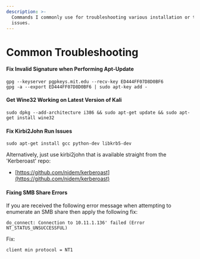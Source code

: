 ```yaml
---
description: >-
  Commands I commonly use for troubleshooting various installation or tool
  issues.
---
```


# Common Troubleshooting

#### Fix Invalid Signature when Performing Apt-Update

`gpg --keyserver pgpkeys.mit.edu --recv-key ED444FF07D8D0BF6`\
`gpg -a --export ED444FF07D8D0BF6 | sudo apt-key add -`

#### Get Wine32 Working on Latest Version of Kali

`sudo dpkg --add-architecture i386 && sudo apt-get update && sudo apt-get install wine32`

#### Fix Kirbi2John Run Issues

`sudo apt-get install gcc python-dev libkrb5-dev`

Alternatively, just use kirbi2john that is available straight from the 'Kerberoast' repo:

* [https://github.com/nidem/kerberoast](https://github.com/nidem/kerberoast)

#### Fixing SMB Share Errors

If you are received the following error message when attempting to enumerate an SMB share then apply the following fix:&#x20;

```
do_connect: Connection to 10.11.1.136' failed (Error NT_STATUS_UNSUCCESSFUL)
```

Fix:

```
client min protocol = NT1
```
